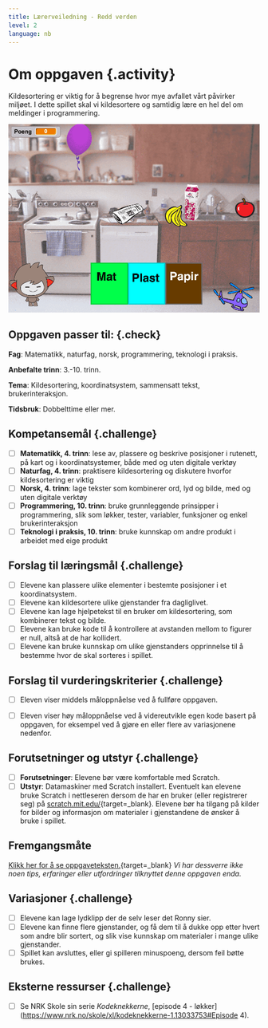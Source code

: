 ```yaml
---
title: Lærerveiledning - Redd verden
level: 2
language: nb
---
```


# Om oppgaven {.activity}
Kildesortering er viktig for å begrense hvor mye avfallet vårt påvirker miljøet. I dette spillet skal vi kildesortere og samtidig lære en hel del om meldinger i programmering.

![](reddverden.png)

## Oppgaven passer til: {.check}
__Fag__: Matematikk, naturfag, norsk, programmering, teknologi i praksis.

__Anbefalte trinn__: 3.-10. trinn.

__Tema__: Kildesortering, koordinatsystem, sammensatt tekst, brukerinteraksjon.

__Tidsbruk__: Dobbelttime eller mer.


## Kompetansemål {.challenge}
- [ ] __Matematikk, 4. trinn__: lese av, plassere og beskrive posisjoner i rutenett, på kart og i koordinatsystemer, både med og uten digitale verktøy
- [ ] __Naturfag, 4. trinn__: praktisere kildesortering og diskutere hvorfor kildesortering er viktig
- [ ] __Norsk, 4. trinn__: lage tekster som kombinerer ord, lyd og bilde, med og uten digitale verktøy
- [ ] __Programmering, 10. trinn__: bruke grunnleggende prinsipper i programmering, slik som løkker, tester, variabler, funksjoner og enkel brukerinteraksjon
- [ ] __Teknologi i praksis, 10. trinn__: bruke kunnskap om andre produkt i arbeidet med eige produkt

## Forslag til læringsmål {.challenge}
- [ ] Elevene kan plassere ulike elementer i bestemte posisjoner i et koordinatsystem.
- [ ] Elevene kan kildesortere ulike gjenstander fra dagliglivet.
- [ ] Elevene kan lage hjelpetekst til en bruker om kildesortering, som kombinerer tekst og bilde.
- [ ] Elevene kan bruke kode til å kontrollere at avstanden mellom to figurer er null, altså at de har kollidert.
- [ ] Elevene kan bruke kunnskap om ulike gjenstanders opprinnelse til å bestemme hvor de skal sorteres i spillet.

## Forslag til vurderingskriterier {.challenge}

- [ ] Eleven viser middels måloppnåelse ved å fullføre oppgaven.
- [ ] Eleven viser høy måloppnåelse ved å videreutvikle egen kode basert på oppgaven, for eksempel ved å gjøre en eller flere av variasjonene nedenfor.


## Forutsetninger og utstyr {.challenge}
- [ ] __Forutsetninger__: Elevene bør være komfortable med Scratch.
- [ ] __Utstyr__: Datamaskiner med Scratch installert. Eventuelt kan elevene bruke Scratch i nettleseren dersom de har en bruker (eller registrerer seg) på [scratch.mit.edu/](http://scratch.mit.edu/){target=_blank}. Elevene bør ha tilgang på kilder for bilder og informasjon om materialer i gjenstandene de ønsker å bruke i spillet.

## Fremgangsmåte
[Klikk her for å se oppgaveteksten.](../reddverden/reddverden.html){target=_blank}
_Vi har dessverre ikke noen tips, erfaringer eller utfordringer tilknyttet denne oppgaven enda._

## Variasjoner {.challenge}
- [ ] Elevene kan lage lydklipp der de selv leser det Ronny sier.
- [ ] Elevene kan finne flere gjenstander, og få dem til å dukke opp etter hvert som andre blir sortert, og slik vise kunnskap om materialer i mange ulike gjenstander.
- [ ] Spillet kan avsluttes, eller gi spilleren minuspoeng, dersom feil bøtte brukes.

## Eksterne ressurser {.challenge}
- [ ] Se NRK Skole sin serie _Kodeknekkerne_, [episode 4 - løkker](https://www.nrk.no/skole/xl/kodeknekkerne-1.13033753#Episode 4).
